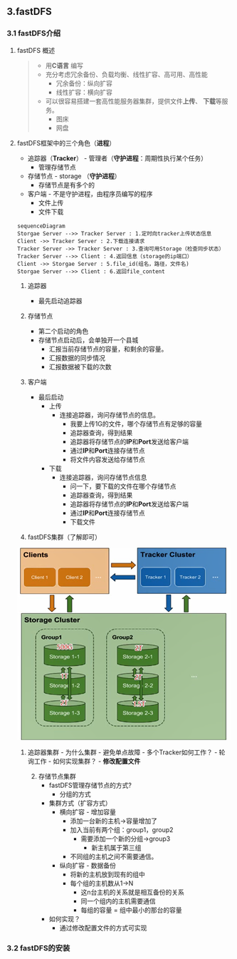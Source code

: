 ## 3.fastDFS

 

### 3.1 fastDFS介绍

1. fastDFS 概述

   > * 用**C语言** 编写
   > * 充分考虑冗余备份、负载均衡、线性扩容、高可用、高性能
   >   * 冗余备份：纵向扩容
   >   * 线性扩容：横向扩容
   > * 可以很容易搭建一套高性能服务器集群，提供文件**上传**、 **下载**等服务。
   >   * 图床
   >   * 网盘

2. fastDFS框架中的三个角色（**进程**）

   - 追踪器（**Tracker**） - 管理者（**守护进程**：周期性执行某个任务）
     - 管理存储节点
   - 存储节点 - storage （**守护进程**）
     - 存储节点是有多个的
   - 客户端 - 不是守护进程，由程序员编写的程序
     - 文件上传
     - 文件下载

   ```mermaid
   sequenceDiagram
   Storgae Server -->> Tracker Server : 1.定时向tracker上传状态信息
   Client ->> Tracker Server : 2.下载连接请求
   Tracker Server ->> Tracker Server : 3.查询可用Storage（检查同步状态）
   Tracker Server -->> Client : 4.返回信息（storage的ip端口）
   Client ->> Storgae Server : 5.file_id(组名，路径，文件名)
   Storgae Server -->> Client : 6.返回file_content
   ```

   1. 追踪器
      - 最先启动追踪器
   2. 存储节点
   
       - 第二个启动的角色
       - 存储节点启动后，会单独开一个县城
         - 汇报当前存储节点的容量，和剩余的容量。
         - 汇报数据的同步情况
         - 汇报数据被下载的次数
     3. 客户端
        - 最后启动 
          - 上传
            - 连接追踪器，询问存储节点的信息。
              - 我要上传1G的文件，哪个存储节点有足够的容量
              - 追踪器查询，得到结果
              - 追踪器将存储节点的**IP**和**Port**发送给客户端
              - 通过**IP**和**Port**连接存储节点
              - 将文件内容发送给存储节点
          - 下载
            - 连接追踪器，询问存储节点信息
              - 问一下，要下载的文件在哪个存储节点
              - 追踪器查询，得到结果
              - 追踪器将存储节点的**IP**和**Port**发送给客户端
              - 通过**IP**和**Port**连接存储节点
              - 下载文件
     4. fastDFS集群（了解即可）
   
   ![image-20220704234229126](assets/%E5%88%86%E5%B8%83%E5%BC%8F%E6%96%87%E4%BB%B6%E7%B3%BB%E7%BB%9F/image-20220704234229126.png)
   
   1. 追踪器集群
          - 为什么集群
            - 避免单点故障
              - 多个Tracker如何工作？
            - 轮询工作
              - 如何实现集群？
            - **修改配置文件**
      
       2. 存储节点集群
          - fastDFS管理存储节点的方式?
            - 分组的方式
          - 集群方式（扩容方式）
            - 横向扩容 - 增加容量
              - 添加一台新的主机->容量增加了
              - 加入当前有两个组：group1，group2
                - 需要添加一个新的分组->group3
                  - 新主机属于第三组
              - 不同组的主机之间不需要通信。
            - 纵向扩容 - 数据备份
              - 将新的主机放到现有的组中
              - 每个组的主机数从1->N
                - 这n台主机的关系就是相互备份的关系
                - 同一个组内的主机需要通信
                - 每组的容量 = 组中最小的那台的容量
          - 如何实现？
            - 通过修改配置文件的方式可实现

### 3.2 fastDFS的安装

